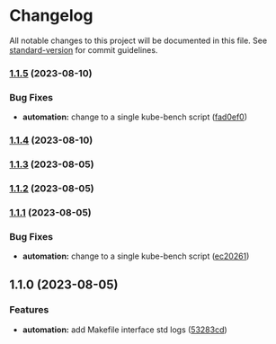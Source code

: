 # Changelog

All notable changes to this project will be documented in this file. See [standard-version](https://github.com/conventional-changelog/standard-version) for commit guidelines.

### [1.1.5](https://github.com/freddieentity/github-actions-started/compare/v1.1.4...v1.1.5) (2023-08-10)


### Bug Fixes

* **automation:** change to a single kube-bench script ([fad0ef0](https://github.com/freddieentity/github-actions-started/commit/fad0ef05ad86100a2e2373973b41f3951ee311e7))

### [1.1.4](https://github.com/freddieentity/github-actions-started/compare/v1.1.3...v1.1.4) (2023-08-10)

### [1.1.3](https://github.com/freddieentity/github-actions-started/compare/v1.1.2...v1.1.3) (2023-08-05)

### [1.1.2](https://github.com/freddieentity/github-actions-started/compare/v1.1.1...v1.1.2) (2023-08-05)

### [1.1.1](https://github.com/freddieentity/github-actions-started/compare/v1.1.0...v1.1.1) (2023-08-05)


### Bug Fixes

* **automation:** change to a single kube-bench script ([ec20261](https://github.com/freddieentity/github-actions-started/commit/ec20261b357e8f65f9721db8599e314c01278ca8))

## 1.1.0 (2023-08-05)


### Features

* **automation:** add Makefile interface std logs ([53283cd](https://github.com/freddieentity/github-actions-started/commit/53283cdd8f1165a3073e54868e000a5988dd0f90))
